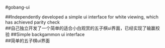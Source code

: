 #gobang-ui

##Independently developed a simple ui interface for white viewing, which has achieved parity check <br/> ##自己独立开发了一个简单的适合小白观赏的五子棋ui界面，已经实现了输赢校验
##Simple backgammon ui interface <br/> ##简单的五子棋ui界面

